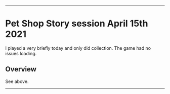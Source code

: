 
***

# Pet Shop Story session April 15th 2021

I played a very briefly today and only did collection. The game had no issues loading.

## Overview

See above.

***

